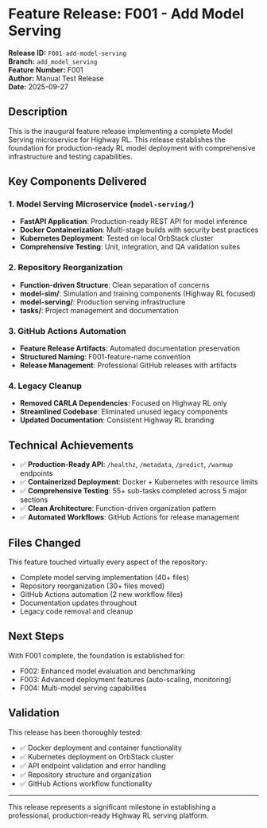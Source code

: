 # Feature Release: F001 - Add Model Serving

**Release ID:** `F001-add-model-serving`  
**Branch:** `add_model_serving`  
**Feature Number:** F001  
**Author:** Manual Test Release  
**Date:** 2025-09-27

## Description

This is the inaugural feature release implementing a complete Model Serving microservice for Highway RL. This release establishes the foundation for production-ready RL model deployment with comprehensive infrastructure and testing capabilities.

## Key Components Delivered

### 1. Model Serving Microservice (`model-serving/`)
- **FastAPI Application**: Production-ready REST API for model inference
- **Docker Containerization**: Multi-stage builds with security best practices
- **Kubernetes Deployment**: Tested on local OrbStack cluster
- **Comprehensive Testing**: Unit, integration, and QA validation suites

### 2. Repository Reorganization
- **Function-driven Structure**: Clean separation of concerns
- **model-sim/**: Simulation and training components (Highway RL focused)
- **model-serving/**: Production serving infrastructure
- **tasks/**: Project management and documentation

### 3. GitHub Actions Automation
- **Feature Release Artifacts**: Automated documentation preservation
- **Structured Naming**: F001-feature-name convention
- **Release Management**: Professional GitHub releases with artifacts

### 4. Legacy Cleanup
- **Removed CARLA Dependencies**: Focused on Highway RL only
- **Streamlined Codebase**: Eliminated unused legacy components
- **Updated Documentation**: Consistent Highway RL branding

## Technical Achievements

- ✅ **Production-Ready API**: `/healthz`, `/metadata`, `/predict`, `/warmup` endpoints
- ✅ **Containerized Deployment**: Docker + Kubernetes with resource limits
- ✅ **Comprehensive Testing**: 55+ sub-tasks completed across 5 major sections
- ✅ **Clean Architecture**: Function-driven organization pattern
- ✅ **Automated Workflows**: GitHub Actions for release management

## Files Changed

This feature touched virtually every aspect of the repository:
- Complete model serving implementation (40+ files)
- Repository reorganization (30+ files moved)
- GitHub Actions automation (2 new workflow files)
- Documentation updates throughout
- Legacy code removal and cleanup

## Next Steps

With F001 complete, the foundation is established for:
- F002: Enhanced model evaluation and benchmarking
- F003: Advanced deployment features (auto-scaling, monitoring)
- F004: Multi-model serving capabilities

## Validation

This release has been thoroughly tested:
- ✅ Docker deployment and container functionality
- ✅ Kubernetes deployment on OrbStack cluster
- ✅ API endpoint validation and error handling
- ✅ Repository structure and organization
- ✅ GitHub Actions workflow functionality

---

This release represents a significant milestone in establishing a professional, production-ready Highway RL serving platform.
